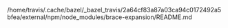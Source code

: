 /home/travis/.cache/bazel/_bazel_travis/2a64cf83a87a03ca94c0172492a5bfea/external/npm/node_modules/brace-expansion/README.md